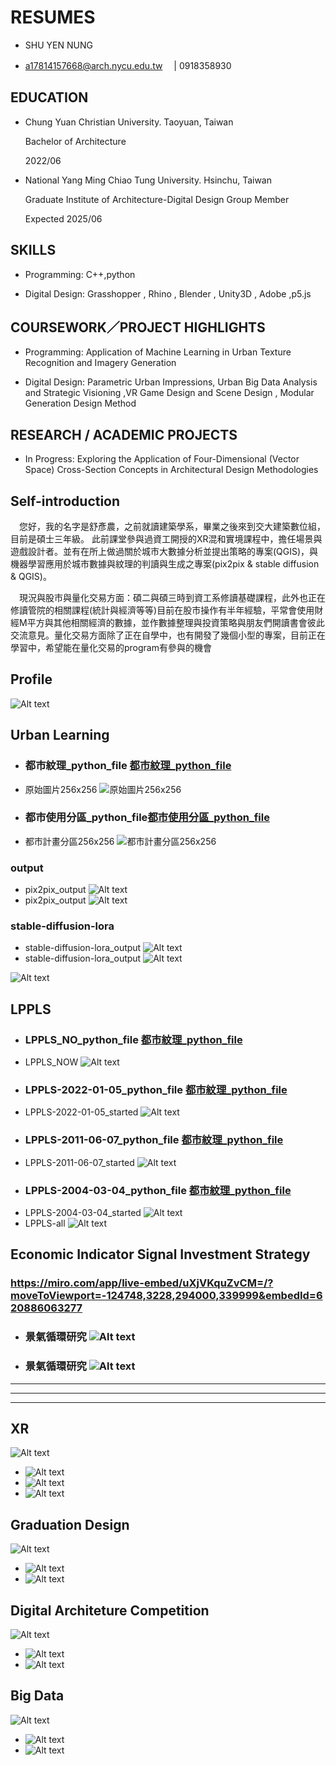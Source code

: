# RESUMES

- SHU YEN NUNG

- a17814157668@arch.nycu.edu.tw　 |    0918358930 


## EDUCATION

- Chung Yuan Christian University. Taoyuan, Taiwan

  Bachelor of Architecture 

  2022/06


- National Yang Ming Chiao Tung University. Hsinchu, Taiwan

  Graduate Institute of Architecture-Digital Design Group Member

  Expected 2025/06


## SKILLS

- Programming: C++,python

- Digital Design: Grasshopper , Rhino ,  Blender , Unity3D , Adobe ,p5.js


## COURSEWORK／PROJECT HIGHLIGHTS

- Programming:  Application of Machine Learning in Urban Texture Recognition and Imagery Generation

- Digital Design: Parametric Urban Impressions, Urban Big Data Analysis and Strategic Visioning
  ,VR Game Design and Scene Design , Modular Generation Design Method



## RESEARCH / ACADEMIC PROJECTS


- In Progress: Exploring the Application of Four-Dimensional (Vector Space) Cross-Section Concepts in Architectural Design Methodologies



## Self-introduction

　您好，我的名字是舒彥農，之前就讀建築學系，畢業之後來到交大建築數位組，目前是碩士三年級。
  此前課堂參與過資工開授的XR混和實境課程中，擔任場景與遊戲設計者。並有在所上做過關於城市大數據分析並提出策略的專案(QGIS)，與機器學習應用於城市數據與紋理的判讀與生成之專案(pix2pix & stable diffusion & QGIS)。

　現況與股市與量化交易方面：碩二與碩三時到資工系修讀基礎課程，此外也正在修讀管院的相關課程(統計與經濟等等)目前在股市操作有半年經驗，平常會使用財經M平方與其他相關經濟的數據，並作數據整理與投資策略與朋友們開讀書會彼此交流意見。量化交易方面除了正在自學中，也有開發了幾個小型的專案，目前正在學習中，希望能在量化交易的program有參與的機會

 ## Profile

 ![Alt text](./image/profile2d_page-0002.jpg)

## Urban Learning

- ### 都市紋理_python_file [都市紋理_python_file](./UrbanLearning/final_general_2_OK.ipynb)

- 原始圖片256x256 ![原始圖片256x256](./image/1.jpg)

- ### 都市使用分區_python_file[都市使用分區_python_file](./UrbanLearning/final_genera2_OK.ipynb)

- 都市計畫分區256x256 ![都市計畫分區256x256](./image/(1).jpg)
 
### output

-  pix2pix_output ![Alt text](./image/10-1.png)
-  pix2pix_output ![Alt text](./image/10.png)

### stable-diffusion-lora
- stable-diffusion-lora_output ![Alt text](./image/1_0000_10.png)
- stable-diffusion-lora_output ![Alt text](./image/01.png)

 ![Alt text](./image/profile2d_page-0019.jpg)

## LPPLS
- ### LPPLS_NO_python_file [都市紋理_python_file](./LPPLS/LPPLS_2024.ipynb)
-  LPPLS_NOW ![Alt text](./image/LPP1.png)
- ### LPPLS-2022-01-05_python_file [都市紋理_python_file](./LPPLS/LPPLS_2022_01_05.ipynb)
-  LPPLS-2022-01-05_started ![Alt text](./image/LPP2.png)
- ### LPPLS-2011-06-07_python_file [都市紋理_python_file](./LPPLS/LPPLS_2011_06_07.ipynb)
-  LPPLS-2011-06-07_started ![Alt text](./image/LPP3.png)
- ### LPPLS-2004-03-04_python_file [都市紋理_python_file](./LPPLS/LPPLS_2004_03_04.ipynb)
-  LPPLS-2004-03-04_started ![Alt text](./image/LPP4.png)
-  LPPLS-all ![Alt text](./image/102.jpg)

## Economic Indicator Signal Investment Strategy

### https://miro.com/app/live-embed/uXjVKquZvCM=/?moveToViewport=-124748,3228,294000,339999&embedId=620886063277

- ### 景氣循環研究 ![Alt text](./image/101.jpg)
  
- ### 景氣循環研究 ![Alt text](./image/103.jpg)


---
---
---
## XR
 ![Alt text](./image/profile2d_page-0003.jpg)
 - ![Alt text](./image/profile2d_page-0004.jpg)
 - ![Alt text](./image/profile2d_page-0005.jpg)
 - ![Alt text](./image/profile2d_page-0006.jpg)

## Graduation Design
 ![Alt text](./image/profile2d_page-0010.jpg)
 - ![Alt text](./image/profile2d_page-0011.jpg)
 - ![Alt text](./image/profile2d_page-0012.jpg)


## Digital Architeture Competition

 ![Alt text](./image/profile2d_page-0007.jpg)
 - ![Alt text](./image/profile2d_page-0008.jpg)
 - ![Alt text](./image/profile2d_page-0009.jpg)



## Big Data

 ![Alt text](./image/profile2d_page-0016.jpg)
 - ![Alt text](./image/profile2d_page-0017.jpg)
 - ![Alt text](./image/profile2d_page-0018.jpg)
